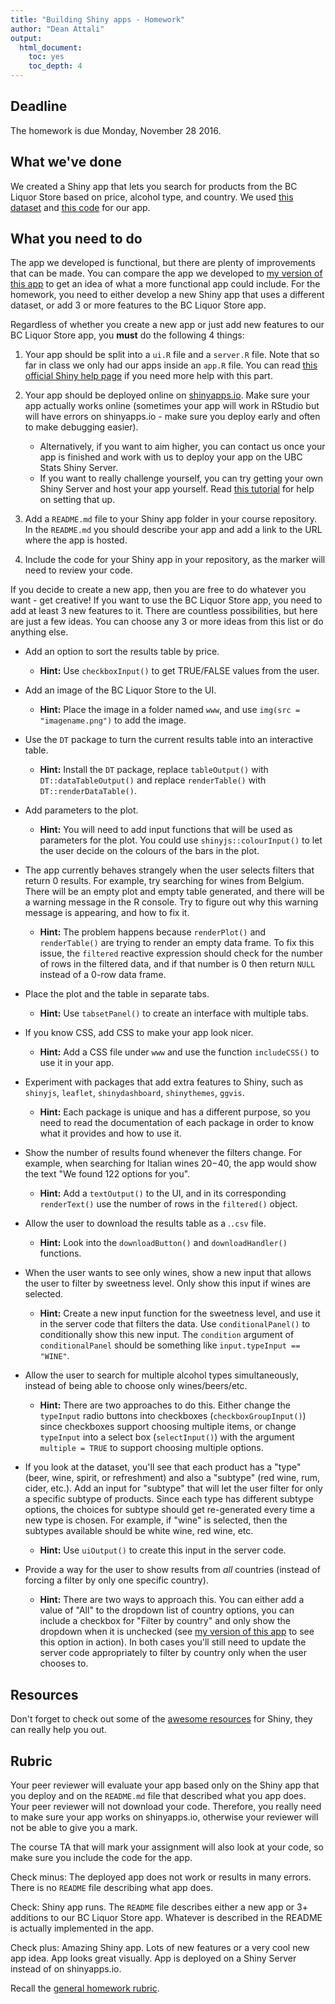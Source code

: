 ```yaml
---
title: "Building Shiny apps - Homework"
author: "Dean Attali"
output:
  html_document:
    toc: yes
    toc_depth: 4
---
```


## Deadline

The homework is due Monday, November 28 2016.

## What we've done

We created a Shiny app that lets you search for products from the BC Liquor Store based on price, alcohol type, and country. We used [this dataset](https://github.com/STAT545-UBC/STAT545-UBC.github.io/blob/master/shiny_supp/2016/bcl-data.csv) and [this code](./shiny01_activity.html#final-shiny-app-code) for our app.

## What you need to do

The app we developed is functional, but there are plenty of improvements that can be made. You can compare the app we developed to [my version of this app](http://daattali.com/shiny/bcl/) to get an idea of what a more functional app could include. For the homework, you need to either develop a new Shiny app that uses a different dataset, or add 3 or more features to the BC Liquor Store app.

Regardless of whether you create a new app or just add new features to our BC Liquor Store app, you **must** do the following 4 things: 

1. Your app should be split into a `ui.R` file and a `server.R` file. Note that so far in class we only had our apps inside an `app.R` file. You can read [this official Shiny help page](http://shiny.rstudio.com/articles/app-formats.html) if you need more help with this part.

2. Your app should be deployed online on [shinyapps.io](http://www.shinyapps.io). Make sure your app actually works online (sometimes your app will work in RStudio but will have errors on shinyapps.io - make sure you deploy early and often to make debugging easier).
    - Alternatively, if you want to aim higher, you can contact us once your app is finished and work with us to deploy your app on the UBC Stats Shiny Server.
    - If you want to really challenge yourself, you can try getting your own Shiny Server and host your app yourself. Read [this tutorial](http://deanattali.com/2015/05/09/setup-rstudio-shiny-server-digital-ocean/) for help on setting that up.

3. Add a `README.md` file to your Shiny app folder in your course repository. In the `README.md` you should describe your app and add a link to the URL where the app is hosted.

4. Include the code for your Shiny app in your repository, as the marker will need to review your code.

If you decide to create a new app, then you are free to do whatever you want - get creative!  If you want to use the BC Liquor Store app, you need to add at least 3 new features to it. There are countless possibilities, but here are just a few ideas. You can choose any 3 or more ideas from this list or do anything else.

- Add an option to sort the results table by price.
    - **Hint:** Use `checkboxInput()` to get TRUE/FALSE values from the user.

- Add an image of the BC Liquor Store to the UI.
    - **Hint:** Place the image in a folder named `www`, and use `img(src = "imagename.png")` to add the image.

- Use the `DT` package to turn the current results table into an interactive table.
    - **Hint:** Install the `DT` package, replace `tableOutput()` with `DT::dataTableOutput()` and replace `renderTable()` with `DT::renderDataTable()`.

- Add parameters to the plot.
    - **Hint:** You will need to add input functions that will be used as parameters for the plot. You could use `shinyjs::colourInput()` to let the user decide on the colours of the bars in the plot.

- The app currently behaves strangely when the user selects filters that return 0 results. For example, try searching for wines from Belgium. There will be an empty plot and empty table generated, and there will be a warning message in the R console. Try to figure out why this warning message is appearing, and how to fix it.
    - **Hint:** The problem happens because `renderPlot()` and `renderTable()` are trying to render an empty data frame. To fix this issue, the `filtered` reactive expression should check for the number of rows in the filtered data, and if that number is 0 then return `NULL` instead of a 0-row data frame.

- Place the plot and the table in separate tabs.
    - **Hint:** Use `tabsetPanel()` to create an interface with multiple tabs.

- If you know CSS, add CSS to make your app look nicer. 
    - **Hint:** Add a CSS file under `www` and use the function `includeCSS()` to use it in your app.

- Experiment with packages that add extra features to Shiny, such as `shinyjs`, `leaflet`, `shinydashboard`, `shinythemes`, `ggvis`.
    - **Hint:** Each package is unique and has a different purpose, so you need to read the documentation of each package in order to know what it provides and how to use it.
    
- Show the number of results found whenever the filters change. For example, when searching for Italian wines $20-$40, the app would show the text "We found 122 options for you".
    - **Hint:** Add a `textOutput()` to the UI, and in its corresponding `renderText()` use the number of rows in the `filtered()` object.

- Allow the user to download the results table as a .`.csv` file.
    - **Hint:** Look into the `downloadButton()` and `downloadHandler()` functions.
    
- When the user wants to see only wines, show a new input that allows the user to filter by sweetness level. Only show this input if wines are selected.
    - **Hint:** Create a new input function for the sweetness level, and use it in the server code that filters the data. Use `conditionalPanel()` to conditionally show this new input. The `condition` argument of `conditionalPanel` should be something like `input.typeInput == "WINE"`.

- Allow the user to search for multiple alcohol types simultaneously, instead of being able to choose only wines/beers/etc.
    - **Hint:** There are two approaches to do this. Either change the `typeInput` radio buttons into checkboxes (`checkboxGroupInput()`) since checkboxes support choosing multiple items, or change `typeInput` into a select box (`selectInput()`) with the argument `multiple = TRUE` to support choosing multiple options.
    
- If you look at the dataset, you'll see that each product has a "type" (beer, wine, spirit, or refreshment) and also a "subtype" (red wine, rum, cider, etc.). Add an input for "subtype" that will let the user filter for only a specific subtype of products. Since each type has different subtype options, the choices for subtype should get re-generated every time a new type is chosen. For example, if "wine" is selected, then the subtypes available should be white wine, red wine, etc.
    - **Hint:** Use `uiOutput()` to create this input in the server code.
    
- Provide a way for the user to show results from *all* countries (instead of forcing a filter by only one specific country).
    - **Hint:** There are two ways to approach this. You can either add a value of "All" to the dropdown list of country options, you can include a checkbox for "Filter by country" and only show the dropdown when it is unchecked (see [my version of this app](http://daattali.com/shiny/bcl/) to see this option in action). In both cases you'll still need to update the server code appropriately to filter by country only when the user chooses to.

## Resources

Don't forget to check out some of the [awesome resources](./shiny01_activity.html#resources) for Shiny, they can really help you out.

## Rubric

Your peer reviewer will evaluate your app based only on the Shiny app that you deploy and on the `README.md` file that described what you app does. Your peer reviewer will not download your code. Therefore, you really need to make sure your app works on shinyapps.io, otherwise your reviewer will not be able to give you a mark.

The course TA that will mark your assignment will also look at your code, so make sure you include the code for the app.

Check minus: The deployed app does not work or results in many errors. There is no `README` file describing what app does.

Check: Shiny app runs. The `README` file describes either a new app or 3+ additions to our BC Liquor Store app. Whatever is described in the README is actually implemented in the app.

Check plus: Amazing Shiny app. Lots of new features or a very cool new app idea. App looks great visually. App is deployed on a Shiny Server instead of on shinyapps.io.

Recall the [general homework rubric](http://stat545-ubc.github.io/peer-review01_marking-rubric.html).
